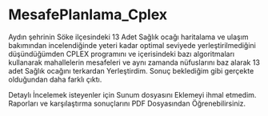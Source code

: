 # MesafePlanlama_Cplex

Aydın şehrinin Söke ilçesindeki 13 Adet Sağlık ocağı haritalama ve ulaşım bakımından incelendiğinde yeteri kadar optimal seviyede yerleştirilmediğini düşündüğümden CPLEX programını ve içerisindeki bazı algoritmaları kullanarak mahallelerin mesafeleri ve aynı zamanda nüfuslarını baz alarak 13 adet Sağlık ocağını terkardan Yerleştirdim. Sonuç beklediğim gibi gerçekte olduğundan daha farklı çıktı. 

Detaylı İncelemek isteyenler için Sunum dosyasını Eklemeyi ihmal etmedim. 
Raporları ve karşılaştırma sonuçlarını PDF Dosyasından Öğrenebilirsiniz.
